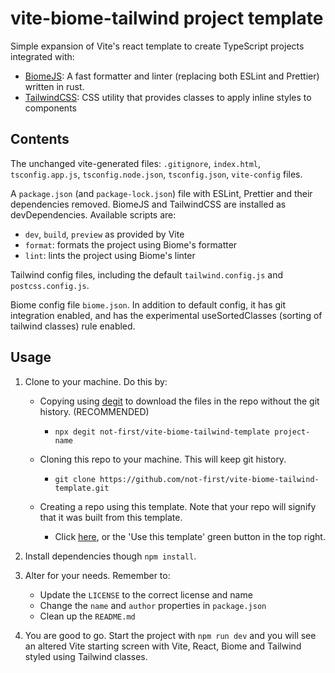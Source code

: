 # vite-biome-tailwind project template

Simple expansion of Vite's react template to create TypeScript projects integrated with:

- [BiomeJS](https://biomejs.dev/): A fast formatter and linter (replacing both ESLint and Prettier) written in rust.
- [TailwindCSS](https://tailwindcss.com/): CSS utility that provides classes to apply inline styles to components

## Contents

The unchanged vite-generated files: `.gitignore`, `index.html`, `tsconfig.app.js`, `tsconfig.node.json`, `tsconfig.json`, `vite-config` files.

A `package.json` (and `package-lock.json`) file with ESLint, Prettier and their dependencies removed. BiomeJS and TailwindCSS are installed as devDependencies. Available scripts are:

- `dev`, `build`, `preview` as provided by Vite
- `format`: formats the project using Biome's formatter
- `lint`: lints the project using Biome's linter

Tailwind config files, including the default `tailwind.config.js` and `postcss.config.js`.

Biome config file `biome.json`. In addition to default config, it has git integration enabled, and has the experimental useSortedClasses (sorting of tailwind classes) rule enabled.

## Usage

1. Clone to your machine. Do this by:
    - Copying using [degit](https://github.com/Rich-Harris/degit) to download the files in the repo without the git history. (RECOMMENDED)
      - `npx degit not-first/vite-biome-tailwind-template project-name`

    - Cloning this repo to your machine. This will keep git history.
       - `git clone https://github.com/not-first/vite-biome-tailwind-template.git`

    - Creating a repo using this template. Note that your repo will signify that it was built from this template.
      - Click [here](https://github.com/not-first/vite-biome-tailwind-template/generate), or the 'Use this template' green button in the top right.
  
2. Install dependencies though `npm install`.
3. Alter for your needs. Remember to:
   - Update the `LICENSE` to the correct license and name
   - Change the `name` and `author` properties in `package.json`
   - Clean up the `README.md`
4. You are good to go. Start the project with `npm run dev` and you will see an altered Vite starting screen with Vite, React, Biome and Tailwind styled using Tailwind classes.